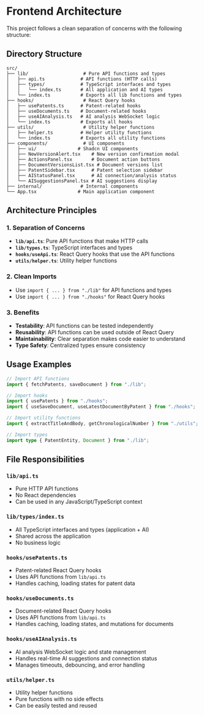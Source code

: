 # Frontend Architecture

This project follows a clean separation of concerns with the following structure:

## Directory Structure

```
src/
├── lib/                    # Pure API functions and types
│   ├── api.ts             # API functions (HTTP calls)
│   ├── types/             # TypeScript interfaces and types
│   │   └── index.ts       # All application and AI types
│   └── index.ts           # Exports all lib functions and types
├── hooks/                  # React Query hooks
│   ├── usePatents.ts      # Patent-related hooks
│   ├── useDocuments.ts    # Document-related hooks
│   ├── useAIAnalysis.ts   # AI analysis WebSocket logic
│   └── index.ts           # Exports all hooks
├── utils/                  # Utility helper functions
│   ├── helper.ts          # Helper utility functions
│   └── index.ts           # Exports all utility functions
├── components/             # UI components
│   ├── ui/               # Shadcn UI components
│   ├── NewVersionAlert.tsx    # New version confirmation modal
│   ├── ActionsPanel.tsx       # Document action buttons
│   ├── DocumentVersionsList.tsx # Document versions list
│   ├── PatentSidebar.tsx      # Patent selection sidebar
│   ├── AIStatusPanel.tsx      # AI connection/analysis status
│   └── AISuggestionsPanel.tsx # AI suggestions display
├── internal/              # Internal components
└── App.tsx               # Main application component
```

## Architecture Principles

### 1. **Separation of Concerns**
- **`lib/api.ts`**: Pure API functions that make HTTP calls
- **`lib/types.ts`**: TypeScript interfaces and types
- **`hooks/useApi.ts`**: React Query hooks that use the API functions
- **`utils/helper.ts`**: Utility helper functions

### 2. **Clean Imports**
- Use `import { ... } from "./lib"` for API functions and types
- Use `import { ... } from "./hooks"` for React Query hooks

### 3. **Benefits**
- **Testability**: API functions can be tested independently
- **Reusability**: API functions can be used outside of React Query
- **Maintainability**: Clear separation makes code easier to understand
- **Type Safety**: Centralized types ensure consistency

## Usage Examples

```typescript
// Import API functions
import { fetchPatents, saveDocument } from "./lib";

// Import hooks
import { usePatents } from "./hooks";
import { useSaveDocument, useLatestDocumentByPatent } from "./hooks";

// Import utility functions
import { extractTitleAndBody, getChronologicalNumber } from "./utils";

// Import types
import type { PatentEntity, Document } from "./lib";
```

## File Responsibilities

### `lib/api.ts`
- Pure HTTP API functions
- No React dependencies
- Can be used in any JavaScript/TypeScript context

### `lib/types/index.ts`
- All TypeScript interfaces and types (application + AI)
- Shared across the application
- No business logic

### `hooks/usePatents.ts`
- Patent-related React Query hooks
- Uses API functions from `lib/api.ts`
- Handles caching, loading states for patent data

### `hooks/useDocuments.ts`
- Document-related React Query hooks
- Uses API functions from `lib/api.ts`
- Handles caching, loading states, and mutations for documents

### `hooks/useAIAnalysis.ts`
- AI analysis WebSocket logic and state management
- Handles real-time AI suggestions and connection status
- Manages timeouts, debouncing, and error handling

### `utils/helper.ts`
- Utility helper functions
- Pure functions with no side effects
- Can be easily tested and reused 